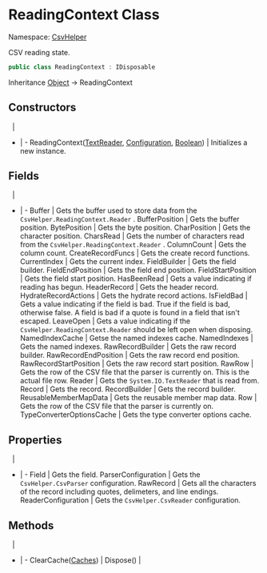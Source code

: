 # ReadingContext Class

Namespace: [CsvHelper](/api/CsvHelper)

CSV reading state.

```cs
public class ReadingContext : IDisposable
```

Inheritance [Object](https://docs.microsoft.com/en-us/dotnet/api/system.object) -> ReadingContext

## Constructors
&nbsp; | &nbsp;
- | -
ReadingContext([TextReader](https://docs.microsoft.com/en-us/dotnet/api/system.io.textreader), [Configuration](/api/CsvHelper.Configuration/Configuration), [Boolean](https://docs.microsoft.com/en-us/dotnet/api/system.boolean)) | Initializes a new instance.

## Fields
&nbsp; | &nbsp;
- | -
Buffer | Gets the buffer used to store data from the ``CsvHelper.ReadingContext.Reader`` .
BufferPosition | Gets the buffer position.
BytePosition | Gets the byte position.
CharPosition | Gets the character position.
CharsRead | Gets the number of characters read from the ``CsvHelper.ReadingContext.Reader`` .
ColumnCount | Gets the column count.
CreateRecordFuncs | Gets the create record functions.
CurrentIndex | Gets the current index.
FieldBuilder | Gets the field builder.
FieldEndPosition | Gets the field end position.
FieldStartPosition | Gets the field start position.
HasBeenRead | Gets a value indicating if reading has begun.
HeaderRecord | Gets the header record.
HydrateRecordActions | Gets the hydrate record actions.
IsFieldBad | Gets a value indicating if the field is bad. True if the field is bad, otherwise false. A field is bad if a quote is found in a field that isn't escaped.
LeaveOpen | Gets a value indicating if the ``CsvHelper.ReadingContext.Reader`` should be left open when disposing.
NamedIndexCache | Getse the named indexes cache.
NamedIndexes | Gets the named indexes.
RawRecordBuilder | Gets the raw record builder.
RawRecordEndPosition | Gets the raw record end position.
RawRecordStartPosition | Gets the raw record start position.
RawRow | Gets the row of the CSV file that the parser is currently on. This is the actual file row.
Reader | Gets the ``System.IO.TextReader`` that is read from.
Record | Gets the record.
RecordBuilder | Gets the record builder.
ReusableMemberMapData | Gets the reusable member map data.
Row | Gets the row of the CSV file that the parser is currently on.
TypeConverterOptionsCache | Gets the type converter options cache.

## Properties
&nbsp; | &nbsp;
- | -
Field | Gets the field.
ParserConfiguration | Gets the ``CsvHelper.CsvParser`` configuration.
RawRecord | Gets all the characters of the record including quotes, delimeters, and line endings.
ReaderConfiguration | Gets the ``CsvHelper.CsvReader`` configuration.

## Methods
&nbsp; | &nbsp;
- | -
ClearCache([Caches](/api/CsvHelper/Caches)) | 
Dispose() | 
